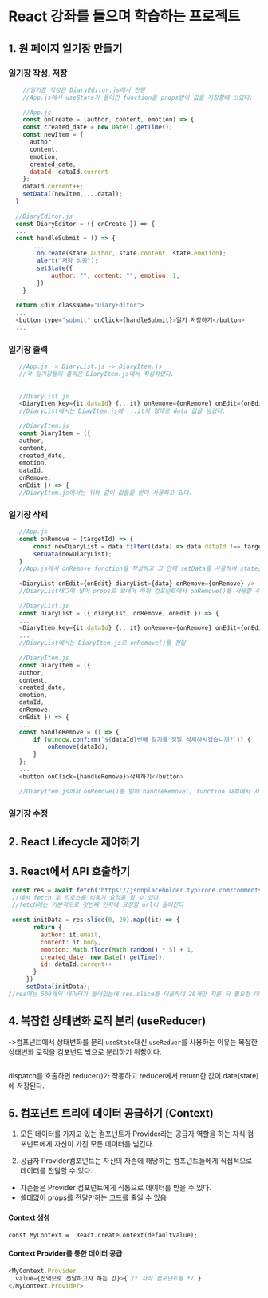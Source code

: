 # React 강좌를 들으며 학습하는 프로젝트 #

## 1. 원 페이지 일기장 만들기 
### 일기장 작성, 저장 ###
```javascript
    //일기장 작성은 DiaryEditor.js에서 진행
    //App.js에서 useState가 들어간 function을 props받아 값을 저장할때 쓰였다.
    
    //App.js
    const onCreate = (author, content, emotion) => {
    const created_date = new Date().getTime();
    const newItem = {
      author,
      content,
      emotion,
      created_date,
      dataId: dataId.current
    };
    dataId.current++;
    setData([newItem, ...data]);
  }
  
  //DiaryEditor.js
  const DiaryEditor = ({ onCreate }) => {
  ...
  const handleSubmit = () => {
       ...
        onCreate(state.author, state.content, state.emotion);
        alert("저장 성공");
        setState({
            author: "", content: "", emotion: 1,
        })
    }
  ...
  return <div className="DiaryEditor">
  ...
  <button type="submit" onClick={handleSubmit}>일기 저장하기</button>
  ...
 ```
 
 ### 일기장 출력 ###
 ```javascript
    //App.js -> DiaryList.js -> DiaryItem.js 
    //각 일기장들의 출력은 DiaryItem.js에서 작성하였다.
    
    
    //DiaryList.js
    <DiaryItem key={it.dataId} {...it} onRemove={onRemove} onEdit={onEdit} />
    //DiaryList에서는 DiayItem.js에 ...it의 형태로 data 값을 넘겼다.
    
    //DiaryItem.js
    const DiaryItem = ({
    author,
    content,
    created_date,
    emotion,
    dataId,
    onRemove,
    onEdit }) => {
    //DiaryItem.js에서는 위와 같이 값들을 받아 사용하고 있다.
 ```
 ### 일기장 삭제
 ```javascript
    //App.js
    const onRemove = (targetId) => {
        const newDiaryList = data.filter((data) => data.dataId !== targetId);
        setData(newDiaryList);
    }
    //App.js에서 onRemove function을 작성하고 그 안에 setData를 사용하여 state를 갱신할 수 있게 했다.
    
    <DiaryList onEdit={onEdit} diaryList={data} onRemove={onRemove} />
    //DiaryList태그에 넣어 props로 보내어 하위 컴포넌트에서 onRemove()를 사용할 수 있게 함.
    
    //DiaryList.js
    const DiaryList = ({ diaryList, onRemove, onEdit }) => {
    ...
    <DiaryItem key={it.dataId} {...it} onRemove={onRemove} onEdit={onEdit} />
    ...
    //DiaryList에서는 DiaryItem.js로 onRemove()를 전달
    
    //DiaryItem.js
    const DiaryItem = ({
    author,
    content,
    created_date,
    emotion,
    dataId,
    onRemove,
    onEdit }) => {
    ...
    const handleRemove = () => {
        if (window.confirm(`${dataId}번째 일기를 정말 삭제하시겠습니까?`)) {
            onRemove(dataId);
        }
    };
    ...
    <button onClick={handleRemove}>삭제하기</button>
    
    //DiaryItem.js에서 onRemove()를 받아 handleRemove() function 내부에서 사용하도록 함
 
 ```
 ### 일기장 수정


## 2. React Lifecycle 제어하기

## 3. React에서 API 호출하기
```javascript
 const res = await fetch('https://jsonplaceholder.typicode.com/comments').then((res) => res.json());
 //에서 fetch 로 리로스를 비동기 요청을 할 수 있다.
 //fetch에는 기본적으로 첫번째 인자에 요청할 url이 들어간다
 
 const initData = res.slice(0, 20).map((it) => {
       return {
         author: it.email,
         content: it.body,
         emotion: Math.floor(Math.random() * 5) + 1,
         created_date: new Date().getTime(),
         id: dataId.current++
       }
     })
     setData(initData);
//res에는 500개의 데이터가 들어있는데 res.slice를 이용하여 20개만 자른 뒤 필요한 데이터만 사용하였다.
```

## 4. 복잡한 상태변화 로직 분리 (useReducer)
->컴포넌트에서 상태변화를 분리
``useState``대신 ``useReduer``를 사용하는 이유는 복잡한 상태변화 로직을 컴포넌트 밖으로 분리하기 위함이다.
```javascript

```
dispatch를 호출하면 reducer()가 작동하고 reducer에서 return한 값이 date(state)에 저장된다.



## 5. 컴포넌트 트리에 데이터 공급하기 (Context)
1. 모든 데이터를 가지고 있는 컴포넌트가 Provider라는 공급자 역할을 하는 자식 컴포넌트에게 자신이 가진 모든 데이터를 넘긴다.
    
2. 공급자 Provider컴포넌트는 자신의 자손에 해당하는 컴포넌트들에게 직접적으로 데이터를 전달할 수 있다.
- 자손들은 Provider 컴포넌트에게 직통으로 데이터를 받을 수 있다. 
- 쓸데없이 props를 전달만하는 코드를 줄일 수 있음

    
#### Context 생성
``const MyContext =  React.createContext(defaultValue);``

#### Context Provider를 통한 데이터 공급
```javascript
<MyContext.Provider
  value={전역으로 전달하고자 하는 값}>{ /* 자식 컴포넌트들 */ } 
</MyContext.Provider>
```



    
    
